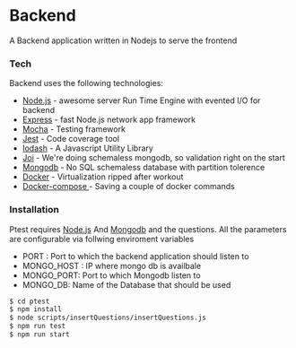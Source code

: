 # Backend
A Backend application written in Nodejs to serve the frontend

### Tech

Backend uses the following technologies:

* [Node.js] - awesome server Run Time Engine with evented I/O for backend
* [Express] - fast Node.js network app framework
* [Mocha] - Testing framework
* [Jest] - Code coverage tool
* [lodash] - A Javascript Utility Library
* [Joi] - We're doing schemaless mongodb, so validation right on the start
* [Mongodb] - No SQL schemaless database with partition tolerence
* [Docker] - Virtualization ripped after workout
* [Docker-compose ] - Saving a couple of docker commands

### Installation

Ptest requires [Node.js] And [Mongodb] and the questions. All the parameters are configurable via follwing enviroment variables

* PORT : Port to which the backend application should listen to
* MONGO_HOST : IP where mongo db is availbale
* MONGO_PORT: Port to which Mongodb listen to
* MONGO_DB: Name of the Database that should be used


```sh
$ cd ptest
$ npm install
$ node scripts/insertQuestions/insertQuestions.js
$ npm run test
$ npm run start
```





   [node.js]: <http://nodejs.org>
   [lodash]: <https://lodash.com/>
   [express]: <http://expressjs.com>
   [Mocha]: <https://mochajs.org/>
   [Jest]: <https://jestjs.io/>
   [Joi]: <https://github.com/hapijs/joi>
   [Mongodb]: <https://www.mongodb.com/>
   [Docker]: <https://www.docker.com/>
   [Docker-compose]: <https://docs.docker.com/compose/>

